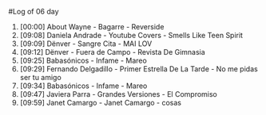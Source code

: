 #Log of 06 day

1. [00:00] About Wayne - Bagarre - Reverside
1. [09:08] Daniela Andrade - Youtube Covers - Smells Like Teen Spirit
1. [09:09] Dënver - Sangre Cita - MAI LOV
1. [09:12] Dënver - Fuera de Campo - Revista De Gimnasia
1. [09:25] Babasónicos - Infame - Mareo
1. [09:29] Fernando Delgadillo - Primer Estrella De La Tarde - No me pidas ser tu amigo
1. [09:34] Babasónicos - Infame - Mareo
1. [09:47] Javiera Parra - Grandes Versiones - El Compromiso
1. [09:59] Janet Camargo - Janet Camargo - cosas
